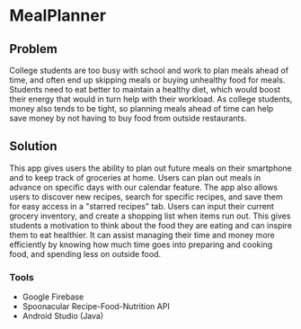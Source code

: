 # MealPlanner
## Problem
College students are too busy with school and work to plan meals ahead of time, and often end up skipping meals or buying unhealthy food for meals. Students need to eat better to maintain a healthy diet, which would boost their energy that would in turn help with their workload. As college students, money also tends to be tight, so planning meals ahead of time can help save money by not having to buy food from outside restaurants.
## Solution
This app gives users the ability to plan out future meals on their smartphone and to keep track of groceries at home. Users can plan out meals in advance on specific days with our calendar feature. The app also allows users to discover new recipes, search for specific recipes, and save them for easy access in a "starred recipes" tab. Users can input their current grocery inventory, and create a shopping list when items run out. This gives students a motivation to think about the food they are eating and can inspire them to eat healthier. It can assist managing their time and money more efficiently by knowing how much time goes into preparing and cooking food, and spending less on outside food.
### Tools
- Google Firebase
- Spoonacular Recipe-Food-Nutrition API
- Android Studio (Java)
